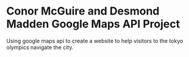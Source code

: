 # Conor McGuire and Desmond Madden Google Maps API Project

Using google maps api to create a website to help visitors to the tokyo olympics navigate the city.
